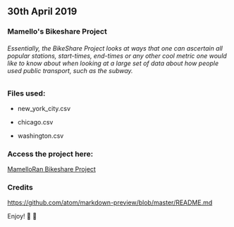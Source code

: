 ## 30th April 2019

### Mamello's Bikeshare Project

###### Essentially, the *BikeShare Project* looks at ways that one can ascertain all *popular stations, start-times, end-times or any other cool metric* one would like to know about when looking at a large set of data about how people used public transport, such as the subway.


### Files used:
- new_york_city.csv

- chicago.csv

- washington.csv

### Access the project here:
[MamelloRan Bikeshare Project](https://github.com/MamelloRan/pdsnd_github)

### Credits
https://github.com/atom/markdown-preview/blob/master/README.md

Enjoy! :tada: :tada:
